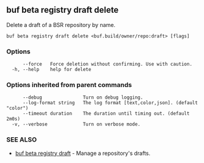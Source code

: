 ## buf beta registry draft delete

Delete a draft of a BSR repository by name.

```
buf beta registry draft delete <buf.build/owner/repo:draft> [flags]
```

### Options

```
      --force   Force deletion without confirming. Use with caution.
  -h, --help    help for delete
```

### Options inherited from parent commands

```
      --debug               Turn on debug logging.
      --log-format string   The log format [text,color,json]. (default "color")
      --timeout duration    The duration until timing out. (default 2m0s)
  -v, --verbose             Turn on verbose mode.
```

### SEE ALSO

* [buf beta registry draft](buf-beta-registry-draft.md)	 - Manage a repository's drafts.
